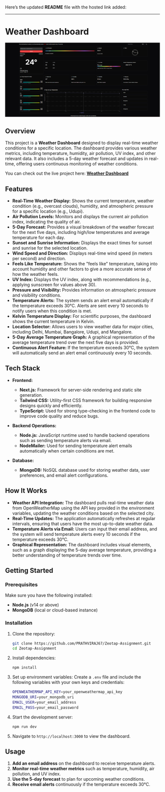Here’s the updated **README** file with the hosted link added:

---

# Weather Dashboard

![Weather Dashboard](./dashboard.png.png)

## Overview

This project is a **Weather Dashboard** designed to display real-time weather conditions for a specific location. The dashboard provides various weather metrics, including temperature, humidity, air pollution, UV index, and other relevant data. It also includes a 5-day weather forecast and updates in real-time, offering users continuous monitoring of weather conditions.

You can check out the live project here: **[Weather Dashboard](https://zeotap-assignment.vercel.app/)**

## Features

- **Real-Time Weather Display:** Shows the current temperature, weather condition (e.g., overcast clouds), humidity, and atmospheric pressure for a specific location (e.g., Udupi).
- **Air Pollution Levels:** Monitors and displays the current air pollution index, indicating the quality of air.
- **5-Day Forecast:** Provides a visual breakdown of the weather forecast for the next five days, including high/low temperatures and average temperature for each day.
- **Sunset and Sunrise Information:** Displays the exact times for sunset and sunrise for the selected location.
- **Wind Speed and Direction:** Displays real-time wind speed (in meters per second) and direction.
- **Feels Like Temperature:** Shows the "feels like" temperature, taking into account humidity and other factors to give a more accurate sense of how the weather feels.
- **UV Index:** Displays the UV index, along with recommendations (e.g., applying sunscreen for values above 30).
- **Pressure and Visibility:** Provides information on atmospheric pressure and visibility conditions.
- **Temperature Alerts:** The system sends an alert email automatically if the temperature exceeds 30°C. Alerts are sent every 10 seconds to notify users when this condition is met.
- **Kelvin Temperature Display:** For scientific purposes, the dashboard shows the current temperature in Kelvin.
- **Location Selector:** Allows users to view weather data for major cities, including Delhi, Mumbai, Bangalore, Udupi, and Mangalore.
- **5-Day Average Temperature Graph:** A graphical representation of the average temperature trend over the next five days is provided.
- **Continuous Alert Feature:** If the temperature exceeds 30°C, the system will automatically send an alert email continuously every 10 seconds.

## Tech Stack

- **Frontend:**
  - **Next.js:** Framework for server-side rendering and static site generation.
  - **Tailwind CSS:** Utility-first CSS framework for building responsive designs quickly and efficiently.
  - **TypeScript:** Used for strong type-checking in the frontend code to improve code quality and reduce bugs.

- **Backend Operations:**
  - **Node.js:** JavaScript runtime used to handle backend operations such as sending temperature alerts via email.
  - **NodeMailer:** Used for sending temperature alert emails automatically when certain conditions are met.

- **Database:**
  - **MongoDB:** NoSQL database used for storing weather data, user preferences, and email alert configurations.

## How It Works

- **Weather API Integration:** The dashboard pulls real-time weather data from OpenWeatherMap using the API key provided in the environment variables, updating the weather conditions based on the selected city.
- **Real-Time Updates:** The application automatically refreshes at regular intervals, ensuring that users have the most up-to-date weather data.
- **Temperature Alerts via Email:** Users can input their email address, and the system will send temperature alerts every 10 seconds if the temperature exceeds 30°C.
- **Graphical Representation:** The dashboard includes visual elements, such as a graph displaying the 5-day average temperature, providing a better understanding of temperature trends over time.

## Getting Started

### Prerequisites

Make sure you have the following installed:

- **Node.js** (v14 or above)
- **MongoDB** (local or cloud-based instance)

### Installation

1. Clone the repository:
   ```bash
   git clone https://github.com/PRATHVIRAJ67/Zeotap-Assignment.git
   cd Zeotap-Assignment
   ```

2. Install dependencies:
   ```bash
   npm install
   ```

3. Set up environment variables:
   Create a `.env` file and include the following variables with your own keys and credentials:
   ```bash
   OPENWEATHERMAP_API_KEY=your_openweathermap_api_key
   MONGODB_URI=your_mongodb_uri
   EMAIL_USER=your_email_address
   EMAIL_PASS=your_email_password
   ```

4. Start the development server:
   ```bash
   npm run dev
   ```

5. Navigate to `http://localhost:3000` to view the dashboard.

## Usage

1. **Add an email address** on the dashboard to receive temperature alerts.
2. **Monitor real-time weather metrics** such as temperature, humidity, air pollution, and UV index.
3. **Use the 5-day forecast** to plan for upcoming weather conditions.
4. **Receive email alerts** continuously if the temperature exceeds 30°C.
